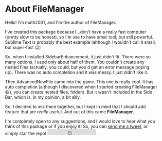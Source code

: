 # About FileManager

Hello! I'm math2001, and I'm the author of FileManager.

I've created this package because I...don't have a really fast computer (pretty slow to be honest), so I'm use to have small tool, but still powerful. Sublime Text is probably the best example (although I wouldn't call it small, but super-fast :wink:)

So, when I installed SidebarEnhancement, it just didn't fit. There were so many options, I used only about half of them. You couldn't create any nested files (actually, you could, but you'd get an error message poping up). There was no auto completion and it was messy. I just didn't like it.

Then AdvancedNewFile came into the game. This one is really cool. It has auto completion (although I discovered when I started creating FileManager :laughing:), you can create nested files, folders. But it wasn't included in the Side Bar, which is, in my opinion, a bit silly.

So, I decided to mix them together, but I kept in mind that I should add feature that are *really* useful. And out of this came **FileManager**.

I'm completely open to any suggestions, and I would love to hear what *you* think of this package or if you enjoy it! So, you can [send me a tweet][tweet-me], or simply star the repo! <iframe src="https://ghbtns.com/github-btn.html?user=math2001&repo=FileManager&type=star&count=false" frameborder="0" scrolling="0" width="160px" height="20px"></iframe>

[tweet-me]: https://twitter.com/_math2001
